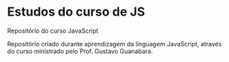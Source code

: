 # Estudos do curso de JS
 Repositório do curso JavaScript

 Repositório criado durante aprendizagem da linguagem JavaScript, através do curso ministrado pelo Prof. Gustavo Guanabara.